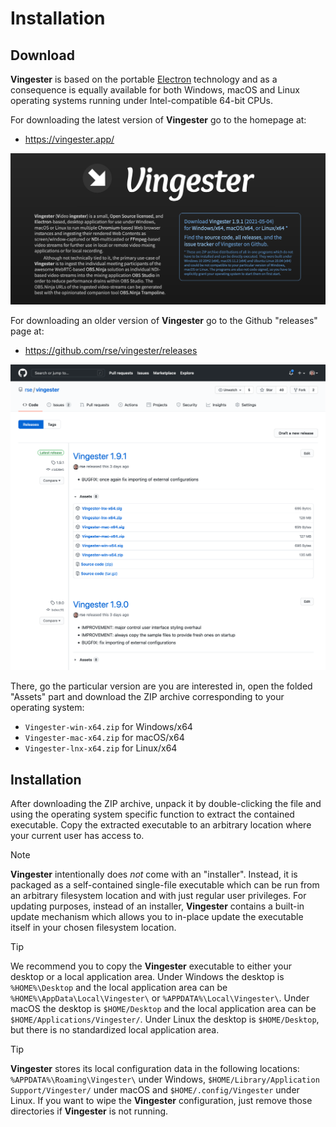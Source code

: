 
Installation
============

Download
--------

**Vingester** is based on the portable
[Electron](https://www.electronjs.org/) technology and as a consequence
is equally available for both Windows, macOS and Linux operating
systems running under Intel-compatible 64-bit CPUs.

For downloading the latest version of **Vingester** go to the homepage at:

- https://vingester.app/

![Vingester Homepage](_media/homepage.png)

For downloading an older version of **Vingester**
go to the Github "releases" page at:

- https://github.com/rse/vingester/releases

![Vingester Releases](_media/releases.png)

There, go the particular version are you are interested in, open the
folded "Assets" part and download the ZIP archive corresponding to
your operating system:

- `Vingester-win-x64.zip` for Windows/x64
- `Vingester-mac-x64.zip` for macOS/x64
- `Vingester-lnx-x64.zip` for Linux/x64

Installation
------------

After downloading the ZIP archive, unpack it by double-clicking the
file and using the operating system specific function to extract the
contained executable. Copy the extracted executable to an arbitrary
location where your current user has access to.

> [!NOTE]
> **Vingester** intentionally does *not* come with an "installer".
> Instead, it is packaged as a self-contained single-file executable
> which can be run from an arbitrary filesystem location and with
> just regular user privileges. For updating purposes, instead of an
> installer, **Vingester** contains a built-in update mechanism which
> allows you to in-place update the executable itself in your chosen
> filesystem location.

> [!TIP]
> We recommend you to copy the **Vingester** executable to either
> your desktop or a local application area. Under Windows the
> desktop is `%HOME%\Desktop` and the local application area can be
> `%HOME%\AppData\Local\Vingester\` or `%APPDATA%\Local\Vingester\`.
> Under macOS the desktop is `$HOME/Desktop` and the local application
> area can be `$HOME/Applications/Vingester/`. Under Linux the desktop
> is `$HOME/Desktop`, but there is no standardized local application
> area.

> [!TIP]
> **Vingester** stores its local configuration data in the following
> locations: `%APPDATA%\Roaming\Vingester\` under Windows,
> `$HOME/Library/Application Support/Vingester/` under macOS
> and `$HOME/.config/Vingester` under Linux. If you want to
> wipe the **Vingester** configuration, just remove those
> directories if **Vingester** is not running.

